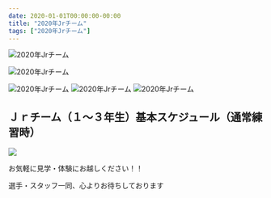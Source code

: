 ```yaml
---
date: 2020-01-01T00:00:00-00:00
title: "2020年Jrチーム"
tags: ["2020年Jrチーム"]
---
```


![2020年Jrチーム](/images/2020-jr-group-photo-01.jpg)

![2020年Jrチーム](/images/2020-jr-group-photo-02.jpg)

<div class="flex">
  <img src="/images/2020-jr-snapshot-01.jpg" alt="2020年Jrチーム">
  <img src="/images/2020-jr-snapshot-02.jpg" alt="2020年Jrチーム">
  <img src="/images/2020-jr-snapshot-03.jpg" alt="2020年Jrチーム">
</div>

## Ｊｒチーム（１～３年生）基本スケジュール（通常練習時）

![](/images/2020-jr-schedule.png)

お気軽に見学・体験にお越しください！！

選手・スタッフ一同、心よりお待ちしております
